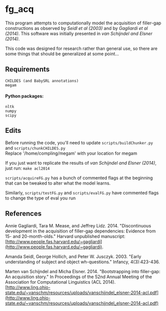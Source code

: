 # fg_acq  
This program attempts to computationally model the acquisition of filler-gap constructions as observed by *Seidl et al (2003)* and by *Gagliardi et al (2014)*. This software was initially presented in *van Schijndel and Elsner (2014)*.

This code was designed for research rather than general use, so there are some things that should be generalized at some point...

## Requirements  
    CHILDES (and BabySRL annotations)  
    megam
  
#### Python packages:  
    nltk   
    numpy  
    scipy

## Edits
  Before running the code, you'll need to update `scripts/buildChunker.py` and `scripts/chunkCHILDES.py`  
    Replace '/home/compling/megam' with your location for megam
  
  If you just want to replicate the results of *van Schijndel and Elsner (2014)*, just run: `make acl2014`  
  
  `scripts/acquireFG.py` has a bunch of commented flags at the beginning that can be tweaked to alter what the model learns.
  
  Similarly, `scripts/testFG.py` and `scripts/evalFG.py` have commented flags to change the type of eval you run

## References

Annie Gagliardi, Tara M. Mease, and Jeffrey Lidz. 2014. "Discontinuous development in the acquisition of filler-gap dependencies: Evidence from 15- and 20-month-olds." Harvard unpublished manuscript:
[http://www.people.fas.harvard.edu/~gagliardi](http://www.people.fas.harvard.edu/~gagliardi).

Amanda Seidl, George Hollich, and Peter W. Jusczyk. 2003. "Early understanding of subject and object wh-questions." Infancy, 4(3):423-436.

Marten van Schijndel and Micha Elsner. 2014. "Bootstrapping into filler-gap: An acquisition story." In Proceedings of the 52nd Annual Meeting of the Association for Computational Linguistics (ACL 2014). [http://www.ling.ohio-state.edu/~vanschm/resources/uploads/vanschijndel_elsner-2014-acl.pdf](http://www.ling.ohio-state.edu/~vanschm/resources/uploads/vanschijndel_elsner-2014-acl.pdf)
